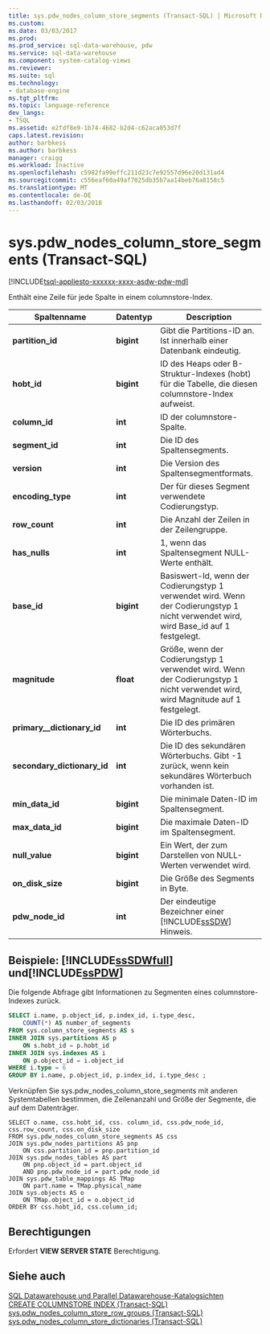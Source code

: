 ```yaml
---
title: sys.pdw_nodes_column_store_segments (Transact-SQL) | Microsoft Docs
ms.custom: 
ms.date: 03/03/2017
ms.prod: 
ms.prod_service: sql-data-warehouse, pdw
ms.service: sql-data-warehouse
ms.component: system-catalog-views
ms.reviewer: 
ms.suite: sql
ms.technology:
- database-engine
ms.tgt_pltfrm: 
ms.topic: language-reference
dev_langs:
- TSQL
ms.assetid: e2fdf8e9-1b74-4682-b2d4-c62aca053d7f
caps.latest.revision: 
author: barbkess
ms.author: barbkess
manager: craigg
ms.workload: Inactive
ms.openlocfilehash: c5982fa99effc211d23c7e92557d96e20d131ad4
ms.sourcegitcommit: c556eaf60a49af7025db35b7aa14beb76a8158c5
ms.translationtype: MT
ms.contentlocale: de-DE
ms.lasthandoff: 02/03/2018
---
```

# <a name="syspdwnodescolumnstoresegments-transact-sql"></a>sys.pdw_nodes_column_store_segments (Transact-SQL)
[!INCLUDE[tsql-appliesto-xxxxxx-xxxx-asdw-pdw-md](../../includes/tsql-appliesto-xxxxxx-xxxx-asdw-pdw-md.md)]

  Enthält eine Zeile für jede Spalte in einem columnstore-Index.  
  
|Spaltenname|Datentyp|Description|  
|-----------------|---------------|-----------------|  
|**partition_id**|**bigint**|Gibt die Partitions-ID an. Ist innerhalb einer Datenbank eindeutig.|  
|**hobt_id**|**bigint**|ID des Heaps oder B-Struktur-Indexes (hobt) für die Tabelle, die diesen columnstore-Index aufweist.|  
|**column_id**|**int**|ID der columnstore-Spalte.|  
|**segment_id**|**int**|Die ID des Spaltensegments.|  
|**version**|**int**|Die Version des Spaltensegmentformats.|  
|**encoding_type**|**int**|Der für dieses Segment verwendete Codierungstyp.|  
|**row_count**|**int**|Die Anzahl der Zeilen in der Zeilengruppe.|  
|**has_nulls**|**int**|1, wenn das Spaltensegment NULL-Werte enthält.|  
|**base_id**|**bigint**|Basiswert-Id, wenn der Codierungstyp 1 verwendet wird.  Wenn der Codierungstyp 1 nicht verwendet wird, wird Base_id auf 1 festgelegt.|  
|**magnitude**|**float**|Größe, wenn der Codierungstyp 1 verwendet wird.  Wenn der Codierungstyp 1 nicht verwendet wird, wird Magnitude auf 1 festgelegt.|  
|**primary__dictionary_id**|**int**|Die ID des primären Wörterbuchs.|  
|**secondary_dictionary_id**|**int**|Die ID des sekundären Wörterbuchs. Gibt -1 zurück, wenn kein sekundäres Wörterbuch vorhanden ist.|  
|**min_data_id**|**bigint**|Die minimale Daten-ID im Spaltensegment.|  
|**max_data_id**|**bigint**|Die maximale Daten-ID im Spaltensegment.|  
|**null_value**|**bigint**|Ein Wert, der zum Darstellen von NULL-Werten verwendet wird.|  
|**on_disk_size**|**bigint**|Die Größe des Segments in Byte.|  
|**pdw_node_id**|**int**|Der eindeutige Bezeichner einer [!INCLUDE[ssSDW](../../includes/sssdw-md.md)] Hinweis.|  
  
## <a name="examples-includesssdwfullincludessssdwfull-mdmd-and-includesspdwincludessspdw-mdmd"></a>Beispiele: [!INCLUDE[ssSDWfull](../../includes/sssdwfull-md.md)] und[!INCLUDE[ssPDW](../../includes/sspdw-md.md)]  
 Die folgende Abfrage gibt Informationen zu Segmenten eines columnstore-Indexes zurück.  
  
```sql  
SELECT i.name, p.object_id, p.index_id, i.type_desc,   
    COUNT(*) AS number_of_segments  
FROM sys.column_store_segments AS s   
INNER JOIN sys.partitions AS p   
    ON s.hobt_id = p.hobt_id   
INNER JOIN sys.indexes AS i   
    ON p.object_id = i.object_id  
WHERE i.type = 6  
GROUP BY i.name, p.object_id, p.index_id, i.type_desc ;  
```  
  
 Verknüpfen Sie sys.pdw_nodes_column_store_segments mit anderen Systemtabellen bestimmen, die Zeilenanzahl und Größe der Segmente, die auf dem Datenträger.  
  
```  
SELECT o.name, css.hobt_id, css. column_id, css.pdw_node_id, css.row_count, css.on_disk_size  
FROM sys.pdw_nodes_column_store_segments AS css  
JOIN sys.pdw_nodes_partitions AS pnp  
    ON css.partition_id = pnp.partition_id  
JOIN sys.pdw_nodes_tables AS part  
    ON pnp.object_id = part.object_id   
    AND pnp.pdw_node_id = part.pdw_node_id  
JOIN sys.pdw_table_mappings AS TMap  
    ON part.name = TMap.physical_name  
JOIN sys.objects AS o  
    ON TMap.object_id = o.object_id  
ORDER BY css.hobt_id, css.column_id;  
```  
  
## <a name="permissions"></a>Berechtigungen  
 Erfordert **VIEW SERVER STATE** Berechtigung.  
  
## <a name="see-also"></a>Siehe auch  
 [SQL Datawarehouse und Parallel Datawarehouse-Katalogsichten](../../relational-databases/system-catalog-views/sql-data-warehouse-and-parallel-data-warehouse-catalog-views.md)   
 [CREATE COLUMNSTORE INDEX &#40;Transact-SQL&#41;](../../t-sql/statements/create-columnstore-index-transact-sql.md)   
 [sys.pdw_nodes_column_store_row_groups &#40;Transact-SQL&#41;](../../relational-databases/system-catalog-views/sys-pdw-nodes-column-store-row-groups-transact-sql.md)   
 [sys.pdw_nodes_column_store_dictionaries &#40;Transact-SQL&#41;](../../relational-databases/system-catalog-views/sys-pdw-nodes-column-store-dictionaries-transact-sql.md)  
  
  


